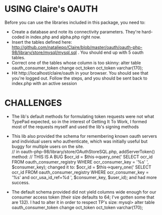 # USING Claire's OAUTH
Before you can use the libraries included in this package, you need to:

* Create a database and note its connectivity parameters.  They're hard-coded in index.php and alpha.php right now.
* Insert the tables defined here:
http://github.com/nataliepo/Claire/blob/master/oauth/oauth-php-98/library/store/mysql/mysql.sql . You should end up with 5 oauth tables.
* Correct one of the tables whose column is too skinny:
   alter table oauth_consumer_token change oct_token oct_token varchar(170);
* Hit http://localhost/claire/oauth in your browser.  You should see that you're logged out.  Follow the steps, and you should be sent back to index.php with an active session



# CHALLENGES

* The lib's default methods for formulating token requests were not what TypePad expected, so in the interest of Getting It To Work, I formed most of the requests myself and used the lib's signing methods

* This lib also provided the schema for remembering known oauth servers and individual users who authenticate, which was initially useful but buggy for multiple users on the site.  
   // in oauth-php-98/library/store/OAuthStoreSQL.php, addServerToken() method:
   // THIS IS A BUG
   $ocr_id = $this->query_one('
      SELECT ocr_id
      FROM oauth_consumer_registry
      WHERE ocr_consumer_key = \'%s\'
      ', $consumer_key);
changed it to:
   $ocr_id = $this->query_one('
      SELECT ocr_id
      FROM oauth_consumer_registry
      WHERE ocr_consumer_key = \'%s\'
      and
      ocr_usa_id_ref=%d
      ', $consumer_key,
      $user_id);
and had more success.

* The default schema provided did not yield columns wide enough for our consumer access token (their size defaults to 64; I've gotten some that are 132).  I had to alter it in order to respect TP's size:
   mysql> alter table oauth_consumer_token change oct_token oct_token varchar(170);
   